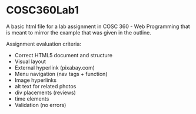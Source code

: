 # COSC360Lab1

A basic html file for a lab assignment in COSC 360 - Web Programming that is meant to mirror the example that was given in the outline.

Assignment evaluation criteria:
* Correct HTML5 document and structure
* Visual layout
* External hyperlink (pixabay.com)
* Menu navigation (nav tags + function)
* Image hyperlinks
* alt text for related photos
* div placements (reviews)
* time elements
* Validation (no errors)